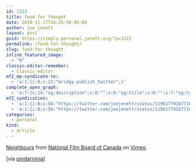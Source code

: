 ```yaml
---
id: 1222
title: food for thought
date: 2019-11-17T16:26:50-05:00
author: joe jenett
layout: post
guid: https://simply.personal.jenett.org/?p=1222
permalink: /food-for-thought/
slug: food-for-thought
inline_featured_image:
  - "0"
classic-editor-remember:
  - classic-editor
mf2_mp-syndicate-to:
  - 'a:1:{i:0;s:22:"bridgy-publish_twitter";}'
complete_open_graph:
  - 'a:7:{s:14:"og:description";s:0:"";s:8:"og:title";s:0:"";s:7:"og:type";s:0:"";s:12:"twitter:card";s:7:"summary";s:15:"twitter:creator";s:0:"";s:19:"twitter:description";s:0:"";s:8:"og:image";s:0:"";}'
mf2_syndication:
  - 'a:1:{i:0;s:56:"https://twitter.com/joejenett/status/1196177916771622919";}'
  - 'a:1:{i:0;s:56:"https://twitter.com/joejenett/status/1196177916771622919";}'
categories:
  - personal
kind:
  - Article
---
```

  
[Neighbours](https://vimeo.com/39056719) from [National Film Board of Canada](https://vimeo.com/thenfb) on [Vimeo](https://vimeo.com).

[via [pindarninja](https://pinboard.in/u:pindarninja "pindarninja")]